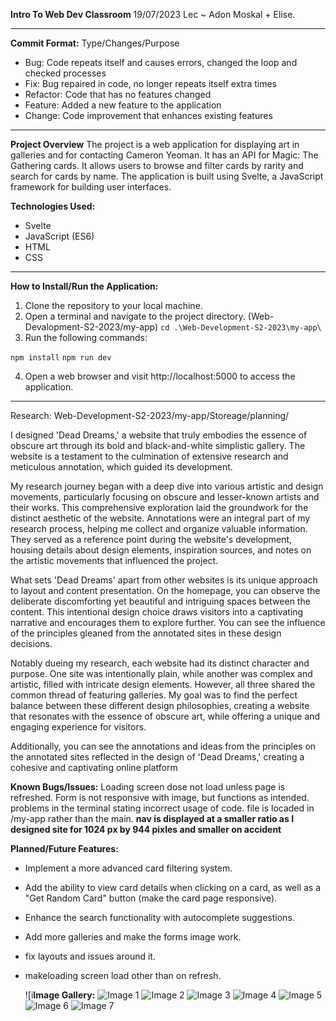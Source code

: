 **Intro To Web Dev Classroom**
19/07/2023
Lec ~ Adon Moskal + Elise.

-----------------------------------------------

**Commit Format:**
Type/Changes/Purpose
- Bug: Code repeats itself and causes errors, changed the loop and checked processes
- Fix: Bug repaired in code, no longer repeats itself extra times
- Refactor: Code that has no features changed
- Feature: Added a new feature to the application
- Change: Code improvement that enhances existing features
-----------------------------------------------

**Project Overview**
The project is a web application for displaying art in galleries and for contacting Cameron Yeoman. It has an API for Magic: The Gathering cards. It allows users to browse and filter cards by rarity and search for cards by name. The application is built using Svelte, a JavaScript framework for building user interfaces.

**Technologies Used:**
- Svelte
- JavaScript (ES6)
- HTML
- CSS

------------------------------------------------
**How to Install/Run the Application:**
1. Clone the repository to your local machine.
2. Open a terminal and navigate to the project directory. (Web-Devalopment-S2-2023/my-app)
   `cd .\Web-Development-S2-2023\my-app\`
4. Run the following commands:


`npm install`
`npm run dev`


4. Open a web browser and visit http://localhost:5000 to access the application.

--------------------------------------------------
Research: Web-Development-S2-2023/my-app/Storeage/planning/

I designed 'Dead Dreams,' a website that truly embodies the essence of obscure art through its bold and black-and-white simplistic gallery. The website is a testament to the culmination of extensive research and meticulous annotation, which guided its development.

My research journey began with a deep dive into various artistic and design movements, particularly focusing on obscure and lesser-known artists and their works. This comprehensive exploration laid the groundwork for the distinct aesthetic of the website. Annotations were an integral part of my research process, helping me collect and organize valuable information. They served as a reference point during the website's development, housing details about design elements, inspiration sources, and notes on the artistic movements that influenced the project.

What sets 'Dead Dreams' apart from other websites is its unique approach to layout and content presentation. On the homepage, you can observe the deliberate discomforting yet beautiful and intriguing spaces between the content. This intentional design choice draws visitors into a captivating narrative and encourages them to explore further. You can see the influence of the principles gleaned from the annotated sites in these design decisions.

Notably dueing my research, each website had its distinct character and purpose. One site was intentionally plain, while another was complex and artistic, filled with intricate design elements. However, all three shared the common thread of featuring galleries. My goal was to find the perfect balance between these different design philosophies, creating a website that resonates with the essence of obscure art, while offering a unique and engaging experience for visitors.

Additionally, you can see the annotations and ideas from the principles on the annotated sites reflected in the design of 'Dead Dreams,' creating a cohesive and captivating online platform


**Known Bugs/Issues:**
Loading screen dose not load unless page is refreshed.
Form is not responsive with image, but functions as intended.
problems in the terminal stating incorrect usage of code.
file is locaded in /my-app rather than the main.
**nav is displayed at a smaller ratio as I designed site for 1024 px by 944 pixles and smaller on accident**


**Planned/Future Features:**
- Implement a more advanced card filtering system.
- Add the ability to view card details when clicking on a card, as well as a "Get Random Card" button (make the card page responsive).
- Enhance the search functionality with autocomplete suggestions.
- Add more galleries and make the forms image work.
- fix layouts and issues around it.
- makeloading screen load other than on refresh.


  ![i**Image Gallery:**
![Image 1](https://github.com/ChubbyLobsters/Web-Development-S2-2023/assets/126432615/7aed9842-671d-47d0-a780-61f1ce3cb203)
![Image 2](https://github.com/ChubbyLobsters/Web-Development-S2-2023/assets/126432615/0b8f2b50-080e-4e4f-949c-139b0ee386dd)
![Image 3](https://github.com/ChubbyLobsters/Web-Development-S2-2023/assets/126432615/f2ecbbc2-af78-4f39-97c3-3268e9c3ae64)
![Image 4](https://github.com/ChubbyLobsters/Web-Development-S2-2023/assets/126432615/b23db0ae-ce49-4d3f-a9da-cb40d1bb9e48)
![Image 5](https://github.com/ChubbyLobsters/Web-Development-S2-2023/assets/126432615/71104ced-72ea-4b2c-91c1-6cbf4a20da4f)
![Image 6](https://github.com/ChubbyLobsters/Web-Development-S2-2023/assets/126432615/467fa030-1a3c-41bc-a757-2d216f10c3ae)
![Image 7](https://github.com/ChubbyLobsters/Web-Development-S2-2023/assets/126432615/ee3d469e-66dc-4fe6-9d11-bbb5cd23950d)





